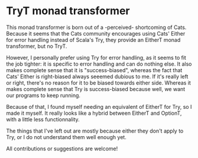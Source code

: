 # TryT monad transformer

This monad transformer is born out of a -perceived- shortcoming of Cats.
Because it seems that the Cats community encourages using Cats' Either for error handling instead of Scala's Try, they provide an EitherT monad transformer, but no TryT.

However, I personally prefer using Try for error handling, as it seems to fit the job tighter: it is specific to error handling and can do nothing else.
It also makes complete sense that it is "success-biased", whereas the fact that Cats' Either is right-biased always seeemed dubious to me. If it's really left or right, there's no reason for it to be biased towards either side.
Whereas it makes complete sense that Try is success-biased because well, we want our programs to keep running.

Because of that, I found myself needing an equivalent of EitherT for Try, so I made it myself.
It really looks like a hybrid between EitherT and OptionT, with a little less functionnality.

The things that I've left out are mostly because either they don't apply to Try, or I do not understand them well enough yet.

All contributions or suggestions are welcome!
